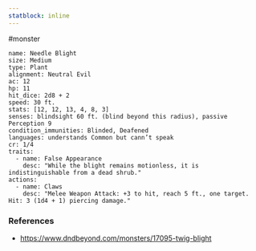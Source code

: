```yaml
---
statblock: inline
---
```

 #monster 

```statblock
name: Needle Blight
size: Medium
type: Plant
alignment: Neutral Evil
ac: 12
hp: 11
hit_dice: 2d8 + 2
speed: 30 ft.
stats: [12, 12, 13, 4, 8, 3]
senses: blindsight 60 ft. (blind beyond this radius), passive Perception 9
condition_immunities: Blinded, Deafened
languages: understands Common but cann’t speak
cr: 1/4
traits:
  - name: False Appearance
    desc: "While the blight remains motionless, it is indistinguishable from a dead shrub."
actions:
  - name: Claws
    desc: "Melee Weapon Attack: +3 to hit, reach 5 ft., one target. Hit: 3 (1d4 + 1) piercing damage."
```

### References

* https://www.dndbeyond.com/monsters/17095-twig-blight
